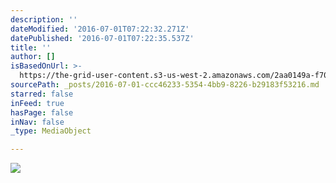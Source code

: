 ```yaml
---
description: ''
dateModified: '2016-07-01T07:22:32.271Z'
datePublished: '2016-07-01T07:22:35.537Z'
title: ''
author: []
isBasedOnUrl: >-
  https://the-grid-user-content.s3-us-west-2.amazonaws.com/2aa0149a-f70e-48df-a4d6-e2cf06f7941c.jpg
sourcePath: _posts/2016-07-01-ccc46233-5354-4bb9-8226-b29183f53216.md
starred: false
inFeed: true
hasPage: false
inNav: false
_type: MediaObject

---
```

![](https://the-grid-user-content.s3-us-west-2.amazonaws.com/2aa0149a-f70e-48df-a4d6-e2cf06f7941c.jpg)